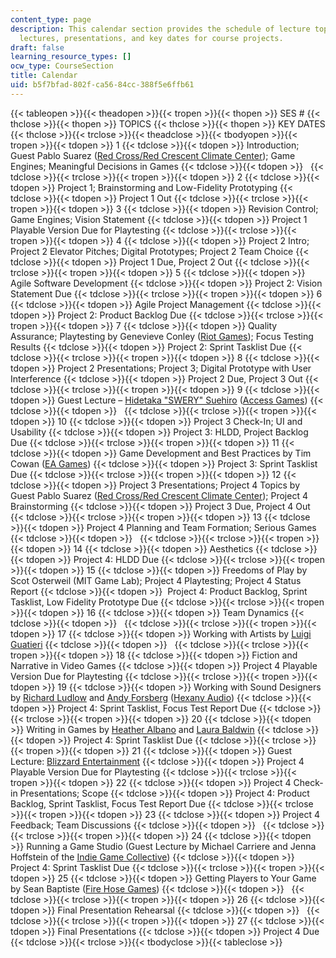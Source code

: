 ```yaml
---
content_type: page
description: This calendar section provides the schedule of lecture topics, guest
  lectures, presentations, and key dates for course projects.
draft: false
learning_resource_types: []
ocw_type: CourseSection
title: Calendar
uid: b5f7bfad-802f-ca56-84cc-388f5e6ffb61
---
```

{{< tableopen >}}{{< theadopen >}}{{< tropen >}}{{< thopen >}}
SES #
{{< thclose >}}{{< thopen >}}
TOPICS
{{< thclose >}}{{< thopen >}}
KEY DATES
{{< thclose >}}{{< trclose >}}{{< theadclose >}}{{< tbodyopen >}}{{< tropen >}}{{< tdopen >}}
1
{{< tdclose >}}{{< tdopen >}}
Introduction; Guest Pablo Suarez ([Red Cross/Red Crescent Climate Center](http://www.climatecentre.org/)); Game Engines; Meaningful Decisions in Games
{{< tdclose >}}{{< tdopen >}}
 
{{< tdclose >}}{{< trclose >}}{{< tropen >}}{{< tdopen >}}
2
{{< tdclose >}}{{< tdopen >}}
Project 1; Brainstorming and Low-Fidelity Prototyping
{{< tdclose >}}{{< tdopen >}}
Project 1 Out
{{< tdclose >}}{{< trclose >}}{{< tropen >}}{{< tdopen >}}
3
{{< tdclose >}}{{< tdopen >}}
Revision Control; Game Engines; Vision Statement
{{< tdclose >}}{{< tdopen >}}
Project 1 Playable Version Due for Playtesting
{{< tdclose >}}{{< trclose >}}{{< tropen >}}{{< tdopen >}}
4
{{< tdclose >}}{{< tdopen >}}
Project 2 Intro; Project 2 Elevator Pitches; Digital Prototypes; Project 2 Team Choice
{{< tdclose >}}{{< tdopen >}}
Project 1 Due, Project 2 Out
{{< tdclose >}}{{< trclose >}}{{< tropen >}}{{< tdopen >}}
5
{{< tdclose >}}{{< tdopen >}}
Agile Software Development
{{< tdclose >}}{{< tdopen >}}
Project 2: Vision Statement Due
{{< tdclose >}}{{< trclose >}}{{< tropen >}}{{< tdopen >}}
6
{{< tdclose >}}{{< tdopen >}}
Agile Project Management
{{< tdclose >}}{{< tdopen >}}
Project 2: Product Backlog Due
{{< tdclose >}}{{< trclose >}}{{< tropen >}}{{< tdopen >}}
7
{{< tdclose >}}{{< tdopen >}}
Quality Assurance; Playtesting by Genevieve Conley ([Riot Games](http://www.riotgames.com/)); Focus Testing Results
{{< tdclose >}}{{< tdopen >}}
Project 2: Sprint Tasklist Due
{{< tdclose >}}{{< trclose >}}{{< tropen >}}{{< tdopen >}}
8
{{< tdclose >}}{{< tdopen >}}
Project 2 Presentations; Project 3; Digital Prototype with User Interference
{{< tdclose >}}{{< tdopen >}}
Project 2 Due, Project 3 Out
{{< tdclose >}}{{< trclose >}}{{< tropen >}}{{< tdopen >}}
9
{{< tdclose >}}{{< tdopen >}}
Guest Lecture – [Hidetaka "SWERY" Suehiro](https://en.wikipedia.org/wiki/Hidetaka_Suehiro) ([Access Games](http://www.accessgames.co.jp/index_e.html))
{{< tdclose >}}{{< tdopen >}}
 
{{< tdclose >}}{{< trclose >}}{{< tropen >}}{{< tdopen >}}
10
{{< tdclose >}}{{< tdopen >}}
Project 3 Check-In; UI and Usability
{{< tdclose >}}{{< tdopen >}}
Project 3: HLDD, Project Backlog Due
{{< tdclose >}}{{< trclose >}}{{< tropen >}}{{< tdopen >}}
11
{{< tdclose >}}{{< tdopen >}}
Game Development and Best Practices by Tim Cowan ([EA Games](http://www.ea.com/))
{{< tdclose >}}{{< tdopen >}}
Project 3: Sprint Tasklist Due
{{< tdclose >}}{{< trclose >}}{{< tropen >}}{{< tdopen >}}
12
{{< tdclose >}}{{< tdopen >}}
Project 3 Presentations; Project 4 Topics by Guest Pablo Suarez ([Red Cross/Red Crescent Climate Center](http://www.climatecentre.org/)); Project 4 Brainstorming
{{< tdclose >}}{{< tdopen >}}
Project 3 Due, Project 4 Out
{{< tdclose >}}{{< trclose >}}{{< tropen >}}{{< tdopen >}}
13
{{< tdclose >}}{{< tdopen >}}
Project 4 Planning and Team Formation; Serious Games
{{< tdclose >}}{{< tdopen >}}
 
{{< tdclose >}}{{< trclose >}}{{< tropen >}}{{< tdopen >}}
14
{{< tdclose >}}{{< tdopen >}}
Aesthetics
{{< tdclose >}}{{< tdopen >}}
Project 4: HLDD Due
{{< tdclose >}}{{< trclose >}}{{< tropen >}}{{< tdopen >}}
15
{{< tdclose >}}{{< tdopen >}}
Freedoms of Play by Scot Osterweil (MIT Game Lab); Project 4 Playtesting; Project 4 Status Report
{{< tdclose >}}{{< tdopen >}}
 Project 4: Product Backlog, Sprint Tasklist, Low Fidelity Prototype Due
{{< tdclose >}}{{< trclose >}}{{< tropen >}}{{< tdopen >}}
16
{{< tdclose >}}{{< tdopen >}}
Team Dynamics
{{< tdclose >}}{{< tdopen >}}
 
{{< tdclose >}}{{< trclose >}}{{< tropen >}}{{< tdopen >}}
17
{{< tdclose >}}{{< tdopen >}}
Working with Artists by [Luigi Guatieri](https://www.superluigiland.net/)
{{< tdclose >}}{{< tdopen >}}
 
{{< tdclose >}}{{< trclose >}}{{< tropen >}}{{< tdopen >}}
18
{{< tdclose >}}{{< tdopen >}}
Fiction and Narrative in Video Games
{{< tdclose >}}{{< tdopen >}}
Project 4 Playable Version Due for Playtesting
{{< tdclose >}}{{< trclose >}}{{< tropen >}}{{< tdopen >}}
19
{{< tdclose >}}{{< tdopen >}}
Working with Sound Designers by [Richard Ludlow](http://hexanyaudio.com/about/rludlow/) and [Andy Forsberg](http://www.andyforsbergmusic.com/) ([Hexany Audio](http://hexanyaudio.com/))
{{< tdclose >}}{{< tdopen >}}
Project 4: Sprint Tasklist, Focus Test Report Due
{{< tdclose >}}{{< trclose >}}{{< tropen >}}{{< tdopen >}}
20
{{< tdclose >}}{{< tdopen >}}
Writing in Games by [Heather Albano](https://www.heatheralbano.com/) and [Laura Baldwin](https://www.mit.edu/people/boojum/home-page.html)
{{< tdclose >}}{{< tdopen >}}
Project 4: Sprint Tasklist Due
{{< tdclose >}}{{< trclose >}}{{< tropen >}}{{< tdopen >}}
21
{{< tdclose >}}{{< tdopen >}}
Guest Lecture: [Blizzard Entertainment](http://us.blizzard.com/en-us/)
{{< tdclose >}}{{< tdopen >}}
Project 4 Playable Version Due for Playtesting
{{< tdclose >}}{{< trclose >}}{{< tropen >}}{{< tdopen >}}
22
{{< tdclose >}}{{< tdopen >}}
Project 4 Check-in Presentations; Scope
{{< tdclose >}}{{< tdopen >}}
Project 4: Product Backlog, Sprint Tasklist, Focus Test Report Due
{{< tdclose >}}{{< trclose >}}{{< tropen >}}{{< tdopen >}}
23
{{< tdclose >}}{{< tdopen >}}
Project 4 Feedback; Team Discussions
{{< tdclose >}}{{< tdopen >}}
 
{{< tdclose >}}{{< trclose >}}{{< tropen >}}{{< tdopen >}}
24
{{< tdclose >}}{{< tdopen >}}
Running a Game Studio (Guest Lecture by Michael Carriere and Jenna Hoffstein of the [Indie Game Collective](http://www.indiegamecollective.org/))
{{< tdclose >}}{{< tdopen >}}
Project 4: Sprint Tasklist Due
{{< tdclose >}}{{< trclose >}}{{< tropen >}}{{< tdopen >}}
25
{{< tdclose >}}{{< tdopen >}}
Getting Players to Your Game by Sean Baptiste ([Fire Hose Games](http://www.firehosegames.com/))
{{< tdclose >}}{{< tdopen >}}
 
{{< tdclose >}}{{< trclose >}}{{< tropen >}}{{< tdopen >}}
26
{{< tdclose >}}{{< tdopen >}}
Final Presentation Rehearsal
{{< tdclose >}}{{< tdopen >}}
 
{{< tdclose >}}{{< trclose >}}{{< tropen >}}{{< tdopen >}}
27
{{< tdclose >}}{{< tdopen >}}
Final Presentations
{{< tdclose >}}{{< tdopen >}}
Project 4 Due
{{< tdclose >}}{{< trclose >}}{{< tbodyclose >}}{{< tableclose >}}